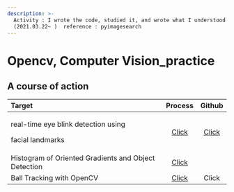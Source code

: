 ```yaml
---
description: >-
  Activity : I wrote the code, studied it, and wrote what I understood
  (2021.03.22~ )  reference : pyimagesearch
---
```


# Opencv, Computer Vision\_practice

## A course of action

<table>
  <thead>
    <tr>
      <th style="text-align:left">Target</th>
      <th style="text-align:center">Process</th>
      <th style="text-align:center">Github</th>
    </tr>
  </thead>
  <tbody>
    <tr>
      <td style="text-align:left">
        <p>real-time eye blink detection using</p>
        <p>facial landmarks</p>
      </td>
      <td style="text-align:center"><a href="https://app.gitbook.com/@dkstjswjd83/s/sunjungan/~/drafts/-MWWoCqiDgNFdcEc6ilu/facial-landmarks-with-dlib-opencv-and-python">Click</a>
      </td>
      <td style="text-align:center"><a href="https://github.com/sunjungAn/Opencv_practice/tree/master/Facial%20landmarks%20with%20dlib%2C%20OpenCV%2C%20and%20Python">Click</a>
      </td>
    </tr>
    <tr>
      <td style="text-align:left">Histogram of Oriented Gradients and Object Detection</td>
      <td style="text-align:center"><a href="https://app.gitbook.com/@dkstjswjd83/s/sunjungan/~/drafts/-MX0x-XyWb9s63hK7a6C/histogram-of-oriented-gradients-and-object-detection">Click</a>
      </td>
      <td style="text-align:center"></td>
    </tr>
    <tr>
      <td style="text-align:left">Ball Tracking with OpenCV</td>
      <td style="text-align:center"><a href="https://app.gitbook.com/@dkstjswjd83/s/sunjungan/~/drafts/-MXFG-VpEHGDROVllhVy/ball-tracking-with-opencv">Click</a>
      </td>
      <td style="text-align:center">Click</td>
    </tr>
  </tbody>
</table>



